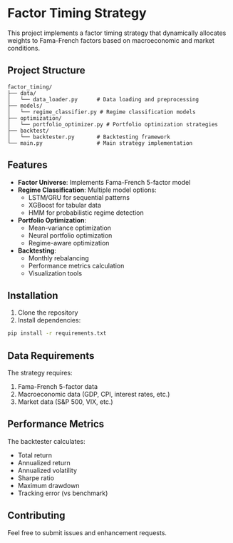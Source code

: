 # Factor Timing Strategy

This project implements a factor timing strategy that dynamically allocates weights to Fama-French factors based on macroeconomic and market conditions.

## Project Structure

```
factor_timing/
├── data/
│   └── data_loader.py      # Data loading and preprocessing
├── models/
│   └── regime_classifier.py # Regime classification models
├── optimization/
│   └── portfolio_optimizer.py # Portfolio optimization strategies
├── backtest/
│   └── backtester.py       # Backtesting framework
└── main.py                 # Main strategy implementation
```

## Features

- **Factor Universe**: Implements Fama-French 5-factor model
- **Regime Classification**: Multiple model options:
  - LSTM/GRU for sequential patterns
  - XGBoost for tabular data
  - HMM for probabilistic regime detection
- **Portfolio Optimization**:
  - Mean-variance optimization
  - Neural portfolio optimization
  - Regime-aware optimization
- **Backtesting**:
  - Monthly rebalancing
  - Performance metrics calculation
  - Visualization tools

## Installation

1. Clone the repository
2. Install dependencies:
```bash
pip install -r requirements.txt
```


## Data Requirements

The strategy requires:
1. Fama-French 5-factor data
2. Macroeconomic data (GDP, CPI, interest rates, etc.)
3. Market data (S&P 500, VIX, etc.)

## Performance Metrics

The backtester calculates:
- Total return
- Annualized return
- Annualized volatility
- Sharpe ratio
- Maximum drawdown
- Tracking error (vs benchmark)

## Contributing

Feel free to submit issues and enhancement requests. 
